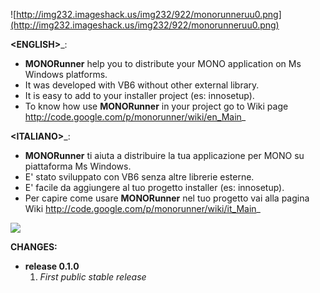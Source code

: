 ![http://img232.imageshack.us/img232/922/monorunneruu0.png](http://img232.imageshack.us/img232/922/monorunneruu0.png)

**&lt;ENGLISH&gt;**_:
  * **MONORunner** help you to distribute your MONO application on Ms Windows platforms.
  * It was developed with VB6 without other external library.
  * It is easy to add to your installer project (es: innosetup).
  * To know how use **MONORunner** in your project go to Wiki page http://code.google.com/p/monorunner/wiki/en_Main_

**&lt;ITALIANO&gt;**_:
  * **MONORunner** ti aiuta a distribuire la tua applicazione per MONO su piattaforma Ms Windows.
  * E' stato sviluppato con VB6 senza altre librerie esterne.
  * E' facile da aggiungere al tuo progetto installer (es: innosetup).
  * Per capire come usare **MONORunner** nel tuo progetto vai alla pagina Wiki http://code.google.com/p/monorunner/wiki/it_Main_

[![](http://img505.imageshack.us/img505/5232/monopoweredbm0.png)](http://www.mono-project.com)


**CHANGES:**

  * **release 0.1.0**
    1. _First public stable release_